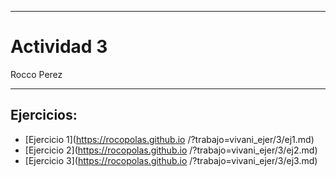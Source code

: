 
---

# Actividad 3

Rocco Perez

---

## Ejercicios:

- [Ejercicio 1](https://rocopolas.github.io /?trabajo=vivani_ejer/3/ej1.md)
- [Ejercicio 2](https://rocopolas.github.io /?trabajo=vivani_ejer/3/ej2.md)
- [Ejercicio 3](https://rocopolas.github.io /?trabajo=vivani_ejer/3/ej3.md)

